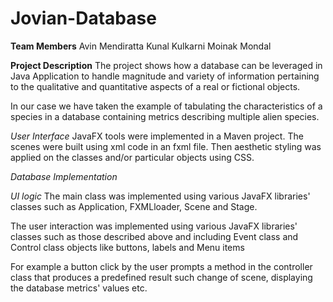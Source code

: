 # Jovian-Database

**Team Members**
Avin Mendiratta
Kunal Kulkarni
Moinak Mondal

**Project Description**
The project shows how a database can be leveraged in Java Application to handle magnitude and variety of information pertaining to the qualitative and quantitative  aspects of a real or fictional objects.

In our case we have taken the example of tabulating the characteristics of a species in a database containing metrics describing multiple alien species.

_User Interface_
JavaFX tools were implemented in a Maven project. The scenes were built using xml code in an fxml file.
Then aesthetic styling was applied on the classes and/or particular objects using CSS.

_Database Implementation_

_UI logic_
The main class was implemented using various JavaFX libraries' classes such as Application, FXMLloader, Scene and Stage.

The user interaction was implemented using various JavaFX libraries' classes such as those described above and including Event class and Control class objects like buttons, labels and Menu items

For example a button click by the user prompts a method in the controller class that produces a predefined result such change of scene, displaying the database metrics' values etc.
